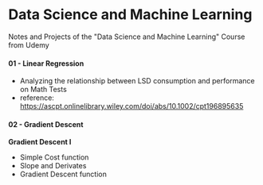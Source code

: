 # Data Science and Machine Learning
Notes and Projects of the "Data Science and Machine Learning" Course from Udemy

#### 01 - Linear Regression

- Analyzing the relationship between LSD consumption and performance on Math Tests
- reference: https://ascpt.onlinelibrary.wiley.com/doi/abs/10.1002/cpt196895635

#### 02 - Gradient Descent
**Gradient Descent I**
- Simple Cost function
- Slope and Derivates
- Gradient Descent function
